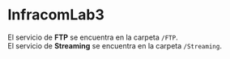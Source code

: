 # InfracomLab3
El servicio de <b>FTP</b> se encuentra en la carpeta `/FTP`.<br>
El servicio de <b>Streaming</b> se encuentra en la carpeta `/Streaming`.
